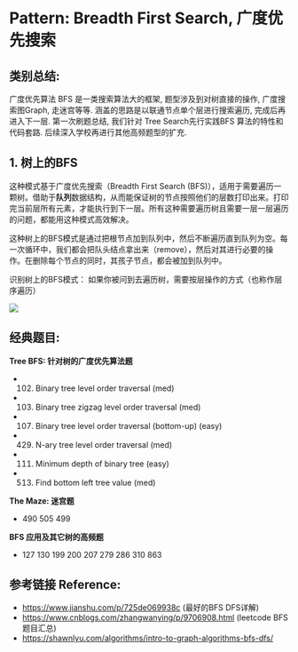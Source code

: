 # Pattern: Breadth First Search, 广度优先搜索

## **类别总结:**
广度优先算法 BFS 是一类搜索算法大的框架, 题型涉及到对树直接的操作, 广度搜索图Graph, 走迷宫等等. 涵盖的思路是以联通节点单个层进行搜索遍历, 完成后再进入下一层. 第一次刷题总结, 我们针对 Tree Search先行实践BFS 算法的特性和代码套路. 后续深入学校再进行其他高频题型的扩充.

## 1. 树上的BFS
这种模式基于广度优先搜索（Breadth First Search (BFS)），适用于需要遍历一颗树。借助于**队列**数据结构，从而能保证树的节点按照他们的层数打印出来。打印完当前层所有元素，才能执行到下一层。所有这种需要遍历树且需要一层一层遍历的问题，都能用这种模式高效解决。

这种树上的BFS模式是通过把根节点加到队列中，然后不断遍历直到队列为空。每一次循环中，我们都会把队头结点拿出来（remove），然后对其进行必要的操作。在删除每个节点的同时，其孩子节点，都会被加到队列中。 

识别树上的BFS模式： 如果你被问到去遍历树，需要按层操作的方式（也称作层序遍历）

<img src="https://upload-images.jianshu.io/upload_images/10107787-b9da64a7c631e0e6.gif?imageMogr2/auto-orient/strip|imageView2/2/w/1200/format/webp" />

## **经典题目:**

**Tree BFS: 针对树的广度优先算法题**

- 102. Binary tree level order traversal (med)
- 103. Binary tree zigzag level order traversal (med)
- 107. Binary tree level order traversal (bottom-up) (easy)
- 429. N-ary tree level order traversal (med)

- 111. Minimum depth of binary tree (easy)
- 513. Find bottom left tree value (med)

**The Maze: 迷宫题**

- 490 505 499

**BFS 应用及其它树的高频题**

- 127 130 199 200 207 279 286 310 863

## **参考链接 Reference:**

- https://www.jianshu.com/p/725de069938c (最好的BFS DFS详解)
- https://www.cnblogs.com/zhangwanying/p/9706908.html (leetcode BFS题目汇总)
- https://shawnlyu.com/algorithms/intro-to-graph-algorithms-bfs-dfs/
